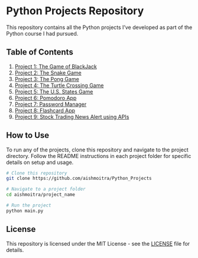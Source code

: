 # Python Projects Repository

This repository contains all the Python projects I’ve developed as part of the Python course I had pursued. 

## Table of Contents

1. [Project 1: The Game of BlackJack](https://github.com/aishmoitra/Python_Projects/tree/main/the_game_of_blackjack)
2. [Project 2: The Snake Game](https://github.com/aishmoitra/Python_Projects/tree/main/the_snake_game)
3. [Project 3: The Pong Game](https://github.com/aishmoitra/Python_Projects/tree/main/the_pong_game)
4. [Project 4: The Turtle Crossing Game](https://github.com/aishmoitra/Python_Projects/tree/main/the_turtle_crossing_game)
5. [Project 5: The U.S. States Game](https://github.com/aishmoitra/Python_Projects/tree/main/the_us_states_game)
6. [Project 6: Pomodoro App](https://github.com/aishmoitra/Python_Projects/tree/main/pomodoro_app)
7. [Project 7: Password Manager](https://github.com/aishmoitra/Python_Projects/tree/main/password_manager)
8. [Project 8: Flashcard App](https://github.com/aishmoitra/Python_Projects/tree/main/flashcard_app)
9. [Project 9: Stock Trading News Alert using APIs](https://github.com/aishmoitra/Python_Projects/tree/main/stock_news_alert_project)

## How to Use

To run any of the projects, clone this repository and navigate to the project directory. Follow the README instructions in each project folder for specific details on setup and usage.

```bash
# Clone this repository
git clone https://github.com/aishmoitra/Python_Projects

# Navigate to a project folder
cd aishmoitra/project_name

# Run the project
python main.py
```

## License
This repository is licensed under the MIT License - see the [LICENSE](https://github.com/aishmoitra/Python_Projects/tree/main/LICENSE) file for details.


